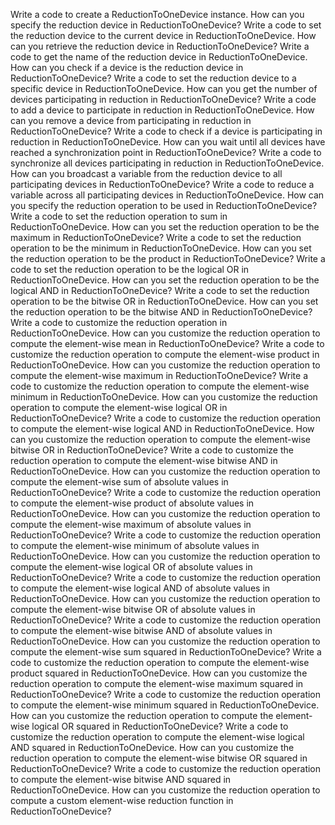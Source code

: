 Write a code to create a ReductionToOneDevice instance.
How can you specify the reduction device in ReductionToOneDevice?
Write a code to set the reduction device to the current device in ReductionToOneDevice.
How can you retrieve the reduction device in ReductionToOneDevice?
Write a code to get the name of the reduction device in ReductionToOneDevice.
How can you check if a device is the reduction device in ReductionToOneDevice?
Write a code to set the reduction device to a specific device in ReductionToOneDevice.
How can you get the number of devices participating in reduction in ReductionToOneDevice?
Write a code to add a device to participate in reduction in ReductionToOneDevice.
How can you remove a device from participating in reduction in ReductionToOneDevice?
Write a code to check if a device is participating in reduction in ReductionToOneDevice.
How can you wait until all devices have reached a synchronization point in ReductionToOneDevice?
Write a code to synchronize all devices participating in reduction in ReductionToOneDevice.
How can you broadcast a variable from the reduction device to all participating devices in ReductionToOneDevice?
Write a code to reduce a variable across all participating devices in ReductionToOneDevice.
How can you specify the reduction operation to be used in ReductionToOneDevice?
Write a code to set the reduction operation to sum in ReductionToOneDevice.
How can you set the reduction operation to be the maximum in ReductionToOneDevice?
Write a code to set the reduction operation to be the minimum in ReductionToOneDevice.
How can you set the reduction operation to be the product in ReductionToOneDevice?
Write a code to set the reduction operation to be the logical OR in ReductionToOneDevice.
How can you set the reduction operation to be the logical AND in ReductionToOneDevice?
Write a code to set the reduction operation to be the bitwise OR in ReductionToOneDevice.
How can you set the reduction operation to be the bitwise AND in ReductionToOneDevice?
Write a code to customize the reduction operation in ReductionToOneDevice.
How can you customize the reduction operation to compute the element-wise mean in ReductionToOneDevice?
Write a code to customize the reduction operation to compute the element-wise product in ReductionToOneDevice.
How can you customize the reduction operation to compute the element-wise maximum in ReductionToOneDevice?
Write a code to customize the reduction operation to compute the element-wise minimum in ReductionToOneDevice.
How can you customize the reduction operation to compute the element-wise logical OR in ReductionToOneDevice?
Write a code to customize the reduction operation to compute the element-wise logical AND in ReductionToOneDevice.
How can you customize the reduction operation to compute the element-wise bitwise OR in ReductionToOneDevice?
Write a code to customize the reduction operation to compute the element-wise bitwise AND in ReductionToOneDevice.
How can you customize the reduction operation to compute the element-wise sum of absolute values in ReductionToOneDevice?
Write a code to customize the reduction operation to compute the element-wise product of absolute values in ReductionToOneDevice.
How can you customize the reduction operation to compute the element-wise maximum of absolute values in ReductionToOneDevice?
Write a code to customize the reduction operation to compute the element-wise minimum of absolute values in ReductionToOneDevice.
How can you customize the reduction operation to compute the element-wise logical OR of absolute values in ReductionToOneDevice?
Write a code to customize the reduction operation to compute the element-wise logical AND of absolute values in ReductionToOneDevice.
How can you customize the reduction operation to compute the element-wise bitwise OR of absolute values in ReductionToOneDevice?
Write a code to customize the reduction operation to compute the element-wise bitwise AND of absolute values in ReductionToOneDevice.
How can you customize the reduction operation to compute the element-wise sum squared in ReductionToOneDevice?
Write a code to customize the reduction operation to compute the element-wise product squared in ReductionToOneDevice.
How can you customize the reduction operation to compute the element-wise maximum squared in ReductionToOneDevice?
Write a code to customize the reduction operation to compute the element-wise minimum squared in ReductionToOneDevice.
How can you customize the reduction operation to compute the element-wise logical OR squared in ReductionToOneDevice?
Write a code to customize the reduction operation to compute the element-wise logical AND squared in ReductionToOneDevice.
How can you customize the reduction operation to compute the element-wise bitwise OR squared in ReductionToOneDevice?
Write a code to customize the reduction operation to compute the element-wise bitwise AND squared in ReductionToOneDevice.
How can you customize the reduction operation to compute a custom element-wise reduction function in ReductionToOneDevice?